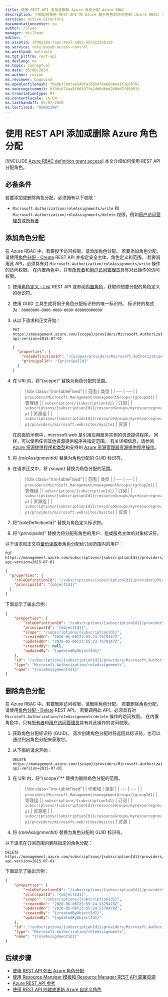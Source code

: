 ```yaml
---
title: 使用 REST API 添加或删除 Azure 角色分配-Azure RBAC
description: 了解如何使用 REST API 和 Azure 基于角色的访问控制（Azure RBAC）为用户、组、服务主体或托管标识授予对 Azure 资源的访问权限。
services: active-directory
documentationcenter: na
author: rolyon
manager: mtillman
editor: ''
ms.assetid: 1f90228a-7aac-4ea7-ad82-b57d222ab128
ms.service: role-based-access-control
ms.workload: multiple
ms.tgt_pltfrm: rest-api
ms.devlang: na
ms.topic: conceptual
ms.date: 05/06/2020
ms.author: rolyon
ms.reviewer: bagovind
ms.openlocfilehash: f9a8b35b07a4149fa2d6b9f8e6698e41f3e6870c
ms.sourcegitcommit: b396c674aa8f66597fa2dd6d6ed200dd7f409915
ms.translationtype: MT
ms.contentlocale: zh-CN
ms.lasthandoff: 05/07/2020
ms.locfileid: "82891298"
---
```

# <a name="add-or-remove-azure-role-assignments-using-the-rest-api"></a>使用 REST API 添加或删除 Azure 角色分配

[!INCLUDE [Azure RBAC definition grant access](../../includes/role-based-access-control-definition-grant.md)] 本文介绍如何使用 REST API 分配角色。

## <a name="prerequisites"></a>必备条件

若要添加或删除角色分配，必须拥有以下权限：

- `Microsoft.Authorization/roleAssignments/write` 和 `Microsoft.Authorization/roleAssignments/delete` 权限，例如[用户访问管理员](built-in-roles.md#user-access-administrator)或[所有者](built-in-roles.md#owner)

## <a name="add-a-role-assignment"></a>添加角色分配

在 Azure RBAC 中，若要授予访问权限，请添加角色分配。 若要添加角色分配，请使用[角色分配 - Create](/rest/api/authorization/roleassignments/create) REST API 并指定安全主体、角色定义和范围。 若要调用此 API，必须具有对 `Microsoft.Authorization/roleAssignments/write` 操作的访问权限。 在内置角色中，只有[所有者](built-in-roles.md#owner)和[用户访问管理员](built-in-roles.md#user-access-administrator)具有对此操作的访问权限。

1. 使用[角色定义 - List](/rest/api/authorization/roledefinitions/list) REST API 或参阅[内置角色](built-in-roles.md)，获取你想要分配的角色定义的标识符。

1. 使用 GUID 工具生成将用于角色分配标识符的唯一标识符。 标识符的格式为：`00000000-0000-0000-0000-000000000000`

1. 从以下请求和正文开始：

    ```http
    PUT https://management.azure.com/{scope}/providers/Microsoft.Authorization/roleAssignments/{roleAssignmentId}?api-version=2015-07-01
    ```

    ```json
    {
      "properties": {
        "roleDefinitionId": "/{scope}/providers/Microsoft.Authorization/roleDefinitions/{roleDefinitionId}",
        "principalId": "{principalId}"
      }
    }
    ```

1. 在 URI 内，将“{scope}”  替换为角色分配的范围。

    > [!div class="mx-tableFixed"]
    > | 范围 | 类型 |
    > | --- | --- |
    > | `providers/Microsoft.Management/managementGroups/{groupId1}` | 管理组 |
    > | `subscriptions/{subscriptionId1}` | 订阅 |
    > | `subscriptions/{subscriptionId1}/resourceGroups/myresourcegroup1` | 资源组 |
    > | `subscriptions/{subscriptionId1}/resourceGroups/myresourcegroup1/providers/microsoft.web/sites/mysite1` | 资源 |

    在前面的示例中，microsoft.web 是引用应用服务实例的资源提供程序。 同样，可以使用任何其他资源提供程序并指定范围。 有关详细信息，请参阅 [Azure 资源提供程序和类型](../azure-resource-manager/management/resource-providers-and-types.md)和支持的 [Azure 资源管理器资源提供程序操作](resource-provider-operations.md)。  

1. 将 *{roleAssignmentId}* 替换为角色分配的 GUID 标识符。

1. 在请求正文中，将 *{scope}* 替换为角色分配的范围。

    > [!div class="mx-tableFixed"]
    > | 范围 | 类型 |
    > | --- | --- |
    > | `providers/Microsoft.Management/managementGroups/{groupId1}` | 管理组 |
    > | `subscriptions/{subscriptionId1}` | 订阅 |
    > | `subscriptions/{subscriptionId1}/resourceGroups/myresourcegroup1` | 资源组 |
    > | `subscriptions/{subscriptionId1}/resourceGroups/myresourcegroup1/providers/microsoft.web/sites/mysite1` | 资源 |

1. 将“{roleDefinitionId}”  替换为角色定义标识符。

1. 将“{principalId}”  替换为将分配有角色的用户、组或服务主体的对象标识符。

以下请求和正文将[备份读取](built-in-roles.md#backup-reader)者角色分配给订阅范围内的用户：

```http
PUT https://management.azure.com/subscriptions/{subscriptionId1}/providers/microsoft.authorization/roleassignments/{roleAssignmentId1}?api-version=2015-07-01
```

```json
{
  "properties": {
    "roleDefinitionId": "/subscriptions/{subscriptionId1}/providers/Microsoft.Authorization/roleDefinitions/a795c7a0-d4a2-40c1-ae25-d81f01202912",
    "principalId": "{objectId1}"
  }
}
```

下面显示了输出示例：

```json
{
    "properties": {
        "roleDefinitionId": "/subscriptions/{subscriptionId1}/providers/Microsoft.Authorization/roleDefinitions/a795c7a0-d4a2-40c1-ae25-d81f01202912",
        "principalId": "{objectId1}",
        "scope": "/subscriptions/{subscriptionId1}",
        "createdOn": "2020-05-06T23:55:23.7679147Z",
        "updatedOn": "2020-05-06T23:55:23.7679147Z",
        "createdBy": null,
        "updatedBy": "{updatedByObjectId1}"
    },
    "id": "/subscriptions/{subscriptionId1}/providers/Microsoft.Authorization/roleAssignments/{roleAssignmentId1}",
    "type": "Microsoft.Authorization/roleAssignments",
    "name": "{roleAssignmentId1}"
}
```

## <a name="remove-a-role-assignment"></a>删除角色分配

在 Azure RBAC 中，若要删除访问权限，请删除角色分配。 若要删除角色分配，请使用[角色分配 - Delete](/rest/api/authorization/roleassignments/delete) REST API。 若要调用此 API，必须具有对 `Microsoft.Authorization/roleAssignments/delete` 操作的访问权限。 在内置角色中，只有[所有者](built-in-roles.md#owner)和[用户访问管理员](built-in-roles.md#user-access-administrator)具有对此操作的访问权限。

1. 获取角色分配标识符 (GUID)。 首次创建角色分配时将返回此标识符，也可以通过列出角色分配来获取它。

1. 从下面的请求开始：

    ```http
    DELETE https://management.azure.com/{scope}/providers/Microsoft.Authorization/roleAssignments/{roleAssignmentId}?api-version=2015-07-01
    ```

1. 在 URI 内，将“{scope}”** 替换为删除角色分配的范围。

    > [!div class="mx-tableFixed"]
    > | 作用域 | 类型 |
    > | --- | --- |
    > | `providers/Microsoft.Management/managementGroups/{groupId1}` | 管理组 |
    > | `subscriptions/{subscriptionId1}` | 订阅 |
    > | `subscriptions/{subscriptionId1}/resourceGroups/myresourcegroup1` | 资源组 |
    > | `subscriptions/{subscriptionId1}/resourceGroups/myresourcegroup1/providers/microsoft.web/sites/mysite1` | 资源 |

1. 将 *{roleAssignmentId}* 替换为角色分配的 GUID 标识符。

以下请求在订阅范围内删除指定的角色分配：

```http
DELETE https://management.azure.com/subscriptions/{subscriptionId1}/providers/microsoft.authorization/roleassignments/{roleAssignmentId1}?api-version=2015-07-01
```

下面显示了输出示例：

```json
{
    "properties": {
        "roleDefinitionId": "/subscriptions/{subscriptionId1}/providers/Microsoft.Authorization/roleDefinitions/a795c7a0-d4a2-40c1-ae25-d81f01202912",
        "principalId": "{objectId1}",
        "scope": "/subscriptions/{subscriptionId1}",
        "createdOn": "2020-05-06T23:55:24.5379478Z",
        "updatedOn": "2020-05-06T23:55:24.5379478Z",
        "createdBy": "{createdByObjectId1}",
        "updatedBy": "{updatedByObjectId1}"
    },
    "id": "/subscriptions/{subscriptionId1}/providers/Microsoft.Authorization/roleAssignments/{roleAssignmentId1}",
    "type": "Microsoft.Authorization/roleAssignments",
    "name": "{roleAssignmentId1}"
}
```

## <a name="next-steps"></a>后续步骤

- [使用 REST API 列出 Azure 角色分配](role-assignments-list-rest.md)
- [使用 Resource Manager 模板和 Resource Manager REST API 部署资源](../azure-resource-manager/templates/deploy-rest.md)
- [Azure REST API 参考](/rest/api/azure/)
- [使用 REST API 创建或更新 Azure 自定义角色](custom-roles-rest.md)
